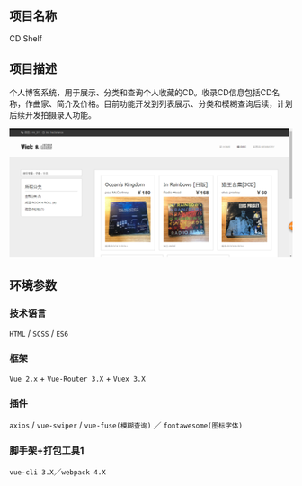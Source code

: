 ## 项目名称

CD Shelf

## 项目描述

个人博客系统，用于展示、分类和查询个人收藏的CD。收录CD信息包括CD名称，作曲家、简介及价格。目前功能开发到列表展示、分类和模糊查询后续，计划后续开发拍摄录入功能。

![项目截图](https://raw.githubusercontent.com/vict911/v-blog/master/public/img/cutshot-img.png)

## 环境参数

### 技术语言

`HTML` / `SCSS` / `ES6`

### 框架

`Vue 2.x` + `Vue-Router 3.X` + `Vuex 3.X`

### 插件

`axios` / `vue-swiper` / `vue-fuse(模糊查询)` ／  `fontawesome(图标字体)`

### 脚手架+打包工具1

`vue-cli 3.X`／`webpack 4.X`
